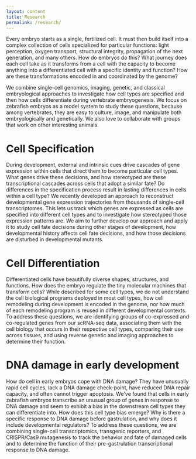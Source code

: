 ```yaml
---
layout: content
title: Research
permalink: /research/
---
```


Every embryo starts as a single, fertilized cell. It must then build itself into a complex collection of cells specialized for particular functions: light perception, oxygen transport, structural integrity, propagation of the next generation, and many others. How do embryos do this? What journey does each cell take as it transforms from a cell with the capacity to become anything into a differentiated cell with a specific identity and function? How are these transformations encoded in and coordinated by the genome?

We combine single-cell genomics, imaging, genetic, and classical embryological approaches to investigate how cell types are specified and then how cells differentiate during vertebrate embryogenesis. We focus on zebrafish embryos as a model system to study these questions, because among vertebrates, they are easy to culture, image, and manipulate both embryologically and genetically. We also love to collaborate with groups that work on other interesting animals.

# Cell Specification

During development, external and intrinsic cues drive cascades of gene expression within cells that direct them to become particular cell types. What genes drive these decisions, and how stereotyped are these transcriptional cascades across cells that adopt a similar fate? Do differences in the specification process result in lasting differences in cells within a cell type? We recently developed an approach to reconstruct developmental gene expression trajectories from thousands of single-cell transcriptomes. This lets us track which genes are expressed as cells are specified into different cell types and to investigate how stereotyped those expression patterns are. We aim to further develop our approach and apply it to study cell fate decisions during other stages of development, how developmental history affects cell fate decisions, and how those decisions are disturbed in developmental mutants.

# Cell Differentiation

Differentiated cells have beautifully diverse shapes, structures, and functions. How does the embryo regulate the tiny molecular machines that transform cells? While described for some cell types, we do not understand the cell biological programs deployed in most cell types, how cell remodeling during development is encoded in the genome, nor how much of each remodeling program is reused in different developmental contexts. To address these questions, we are identifying groups of co-expressed and co-regulated genes from our scRNA-seq data, associating them with the cell biology that occurs in their respective cell types, comparing their use across tissues, and using reverse genetic and imaging approaches to determine their function. 

# DNA damage in early development

How do cell in early embryos cope with DNA damage? They have unusually rapid cell cycles, lack a DNA damage check-point, have reduced DNA repair capacity, and often cannot trigger apoptosis. We've found that cells in early zebrafish embryos transcribe an unusual group of genes in response to DNA damage and seem to exhibit a bias in the downstream cell types they can differentiate into. How does this cell type bias emerge? Why is there a specific response to DNA damage before gastrulation, and why does it include developmental regulators? To address these questions, we are combining single-cell transcriptomics, transgenic reporters, and CRISPR/Cas9 mutagenesis to track the behavior and fate of damaged cells and to determine the function of their pre-gastrulation transcriptional response to DNA damage.
